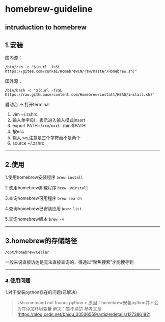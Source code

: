 # homebrew-guideline
intruduction to homebrew
---
## 1.安装

国内源：
```
/bin/zsh -c "$(curl -fsSL https://gitee.com/cunkai/HomebrewCN/raw/master/Homebrew.sh)"
```
国外源：
```
/bin/bash -c "$(curl -fsSL https://raw.githubusercontent.com/Homebrew/install/HEAD/install.sh)"
```

启动台 -> 打开terminal
1. vim ~/.zshrc
2. 输入单字母i，表示进入输入模式insert
3. export PATH=/xxx/xxx/.../bin:$PATH
4. 按esc
5. 输入`:wq`,注意是三个字符而不是两个
6.  source ~/.zshrc


---
## 2.使用
1.使用homebrew安装程序
`brew install`

2.使用homebrew卸载程序
`brew uninstall`

3.查询homebrew可用程序
`brew search`

4.查询homebrew已安装应用
`brew list`

5.查询homebrew版本
`brew -v`

---
## 3.homebrew的存储路径
`/opt/homebrew/Cellar`

一般来说直接访达是无法直接查询的，得通过“聚焦搜索”才能搜寻到

---
### 4.使用问题
1.对于安装python存在的问题(已解决)
> zsh:command not found: python > 
原因：homebrew安装python并不会为其添加环境变量
解决：暂不清楚
参考文章(https://blog.csdn.net/baidu_30506559/article/details/127386192)

